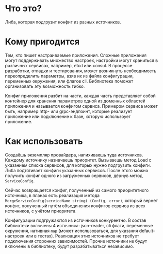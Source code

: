 # Что это?
Либа, которая подгрузит конфиг из разных источников.

# Кому пригодится
Тем, кто пишет настраиваемые приложения. Сложные приложения могут поддерживать
множество настроек, настройки могут храниться в различных сервисах, например,
etcd или consul. В процессе разработки, отладки и тестирования, может возникнуть 
необходимость переопределить параметры, взяв их из файла конфигурации, переменных 
окружения, или флагов cli. Библиотека поможет организовать эту возможность 
гибко.

Конфиг приложения разбит на части, каждая часть представляет собой контейнер для хранения
параметров одной из доменных областей приложения и называется конфигом сервиса. 
Примером сервиса может быть, например http- или grpc-эндпоинт, которые реализует
приложение или подключение к базе, которую использоует приложение.

# Как использовать
Создаёшь экземпляр провайдера, напихиваешь туда источников. Каждому источнику назначаешь 
приоритет.
Вызываешь метод Load с указанием списка сервисов, для которых нужно подгрузить конфиги.
Либа подтягивает конфиги указанных сервисов. После этого можно получить конфиг одного из 
загруженных сервисов, дёрнув метод `ServiceConfig`. 

Сейчас возвращается конфиг, полученный из самого приоритетного источника, в планах есть 
реализация метода `MergeServiceConfig(serviceName string) (Config, error)`, который вернёт 
конфиг, полученный путём объединения конфигов сервиса из всех источников, с учётом 
приоритета.

Конфигурации подгружаются из источников конкурентно. В состав библиотеки включены 4 
источника: json-reader, cli флаги, переменные окружения, нативная `map` (может 
использоваться, для указания default-настроек или в тестах).
Реализация этих источников не требует подключения сторонних зависимостей. Прочие источники 
не будут включены в библиотеку, будут разрабатываться  независимо.
